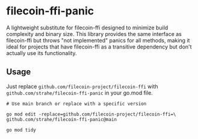 # filecoin-ffi-panic

A lightweight substitute for filecoin-ffi designed to minimize build complexity and binary size.
This library provides the same interface as filecoin-ffi but throws "not implemented" panics for all methods,
making it ideal for projects that have filecoin-ffi as a transitive dependency but don't actually use its functionality.

## Usage

Just replace `github.com/filecoin-project/filecoin-ffi` with `github.com/strahe/filecoin-ffi-panic` in your go.mod file.

```shell
# Use main branch or replace with a specific version

go mod edit -replace=github.com/filecoin-project/filecoin-ffi=\
github.com/strahe/filecoin-ffi-panic@main

go mod tidy
```
